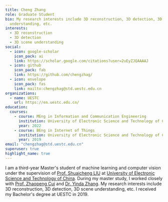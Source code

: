 ```yaml
---
title: Cheng Zhang
role: Graduate Student
bio: My research interests include 3D reconstruction, 3D detection, 3D scene
  understanding, etc.
interests:
  - 3D reconstruction
  - 3D detection
  - 3D scene understanding
social:
  - icon: google-scholar
    icon_pack: ai
    link: https://scholar.google.com/citations?user=2uEyZJQAAAAJ
  - icon: github
    icon_pack: fab
    link: https://github.com/chengzhag/
  - icon: envelope
    icon_pack: fas
    link: mailto:chengzhag@std.uestc.edu.cn
organizations:
  - name: UESTC
    url: https://en.uestc.edu.cn/
education:
  courses:
    - course: MEng in Information and Communication Engineering
      institution: University of Electronic Science and Technology of China
      year: 2022
    - course: BEng in Internet of Things
      institution: University of Electronic Science and Technology of China
      year: 2019
email: "chengzhag@std.uestc.edu.cn"
superuser: true
highlight_name: true
---
```

I am a third-year Master's student of machine learning and computer vision under the supervision of [Prof. Shuaicheng LIU](http://www.liushuaicheng.org/) at [University of Electronic Science and Technology of China](https://en.uestc.edu.cn/). During my master study, I worked closely with [Prof. Zhaopeng Cui](http://www.cad.zju.edu.cn/home/zhpcui/) and [Dr. Yinda Zhang](https://www.zhangyinda.com/). My research interests include 3D reconstruction, 3D detection, 3D scene understanding, etc. I received my Bachelor's degree at UESTC in 2019.
